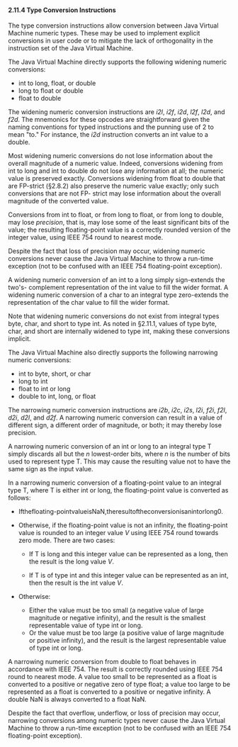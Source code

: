 #### **2.11.4 Type Conversion Instructions** 

The type conversion instructions allow conversion between Java Virtual Machine numeric types. These may be used to implement explicit conversions in user code or to mitigate the lack of orthogonality in the instruction set of the Java Virtual Machine. 

The Java Virtual Machine directly supports the following widening numeric conversions: 

- int to long, float, or double 
- long to float or double
- float to double 

The widening numeric conversion instructions are *i2l*, *i2f*, *i2d*, *l2f*, *l2d*, and *f2d*. The mnemonics for these opcodes are straightforward given the naming conventions for typed instructions and the punning use of 2 to mean "to." For instance, the *i2d* instruction converts an int value to a double. 

Most widening numeric conversions do not lose information about the overall magnitude of a numeric value. Indeed, conversions widening from int to long and int to double do not lose any information at all; the numeric value is preserved exactly. Conversions widening from float to double that are FP-strict (§2.8.2) also preserve the numeric value exactly; only such conversions that are not FP- strict may lose information about the overall magnitude of the converted value. 

Conversions from int to float, or from long to float, or from long to double, may lose *precision*, that is, may lose some of the least significant bits of the value; the resulting floating-point value is a correctly rounded version of the integer value, using IEEE 754 round to nearest mode. 

Despite the fact that loss of precision may occur, widening numeric conversions never cause the Java Virtual Machine to throw a run-time exception (not to be confused with an IEEE 754 floating-point exception). 

A widening numeric conversion of an int to a long simply sign-extends the two's- complement representation of the int value to fill the wider format. A widening numeric conversion of a char to an integral type zero-extends the representation of the char value to fill the wider format. 

Note that widening numeric conversions do not exist from integral types byte, char, and short to type int. As noted in §2.11.1, values of type byte, char, and short are internally widened to type int, making these conversions implicit. 

The Java Virtual Machine also directly supports the following narrowing numeric conversions: 

- int to byte, short, or char
- long to int
-  float to int or long 
- double to int, long, or float 

The narrowing numeric conversion instructions are *i2b*, *i2c*, *i2s*, *l2i*, *f2i*, *f2l*, *d2i*, *d2l*, and *d2f*. A narrowing numeric conversion can result in a value of different sign, a different order of magnitude, or both; it may thereby lose precision. 

A narrowing numeric conversion of an int or long to an integral type T simply discards all but the *n* lowest-order bits, where *n* is the number of bits used to represent type T. This may cause the resulting value not to have the same sign as the input value. 

In a narrowing numeric conversion of a floating-point value to an integral type T, where T is either int or long, the floating-point value is converted as follows: 

- Ifthefloating-pointvalueisNaN,theresultoftheconversionisanintorlong0. 

- Otherwise, if the floating-point value is not an infinity, the floating-point value is rounded to an integer value *V* using IEEE 754 round towards zero mode. There are two cases: 

  - If T is long and this integer value can be represented as a long, then the result is the long value *V*. 

  - If T is of type int and this integer value can be represented as an int, then the result is the int value *V*. 

- Otherwise: 
  - Either the value must be too small (a negative value of large magnitude or negative infinity), and the result is the smallest representable value of type int or long. 
  - Or the value must be too large (a positive value of large magnitude or positive infinity), and the result is the largest representable value of type int or long. 

A narrowing numeric conversion from double to float behaves in accordance with IEEE 754. The result is correctly rounded using IEEE 754 round to nearest mode. A value too small to be represented as a float is converted to a positive or negative zero of type float; a value too large to be represented as a float is converted to a positive or negative infinity. A double NaN is always converted to a float NaN. 

Despite the fact that overflow, underflow, or loss of precision may occur, narrowing conversions among numeric types never cause the Java Virtual Machine to throw a run-time exception (not to be confused with an IEEE 754 floating-point exception). 